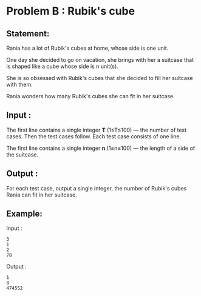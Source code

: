 # Problem B : Rubik's cube

## Statement:
Rania has a lot of Rubik's cubes at home, whose side is one unit.

One day she decided to go on vacation, she brings with her a suitcase that is shaped like a cube whose side is n unit(s).

She is so obsessed with Rubik's cubes that she decided to fill her suitcase with them.

Rania wonders how many Rubik's cubes she can fit in her suitcase.

## Input :
The first line contains a single integer **T** (1≤T≤100) — the number of test cases. Then the test cases follow. Each test case consists of one line.

The first line contains a single integer **n** (1≤n≤100) — the length of a side of the suitcase.

## Output :
For each test case, output a single integer, the number of Rubik's cubes Rania can fit in her suitcase.       

## Example:
Input :  

```
3
1
2
78
```

Output :  

```
1
8
474552
```


